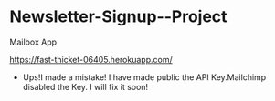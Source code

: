 # Newsletter-Signup--Project
Mailbox App

https://fast-thicket-06405.herokuapp.com/

- Ups!I made a mistake! I have made public the API Key.Mailchimp  disabled the Key. I will fix it soon!
